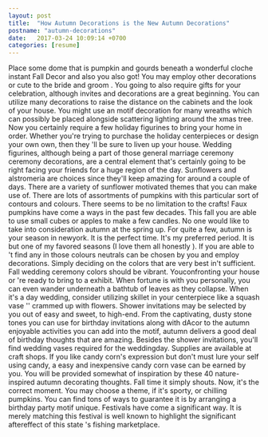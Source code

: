 ```yaml
---
layout: post
title:  "How Autumn Decorations is the New Autumn Decorations"
postname: "autumn-decorations"
date:   2017-03-24 10:09:14 +0700
categories: [resume]
---
```

Place some dome that is pumpkin and gourds beneath a wonderful cloche instant Fall Decor and also you also got! You may employ other decorations or cute to the bride and groom . You going to also require gifts for your celebration, although invites and decorations are a great beginning. You can utilize many decorations to raise the distance on the cabinets and the look of your house. You might use an motif decoration for many wreaths which can possibly be placed alongside scattering lighting around the xmas tree. Now you certainly require a few holiday figurines to bring your home in order. Whether you're trying to purchase the holiday centerpieces or design your own own, then they 'll be sure to liven up your house. Wedding figurines, although being a part of those general marriage ceremony ceremony decorations, are a central element that's certainly going to be right facing your friends for a huge region of the day. Sunflowers and alstromeria are choices since they'll keep amazing for around a couple of days. There are a variety of sunflower motivated themes that you can make use of. There are lots of assortments of pumpkins with this particular sort of contours and colours. There seems to be no limitation to the crafts! Faux pumpkins have come a ways in the past few decades. This fall you are able to use small cubes or apples to make a few candles. No one would like to take into consideration autumn at the spring up. For quite a few, autumn is your season in newyork. It is the perfect time. It's my preferred period. It is but one of my favored seasons (I love them all honestly ). If you are able to 't find any in those colours neutrals can be chosen by you and employ decorations. Simply deciding on the colors that are very best in't sufficient. Fall wedding ceremony colors should be vibrant. Youconfronting your house or 're ready to bring to a exhibit. When fortune is with you personally, you can even wander underneath a bathtub of leaves as they collapse. When it's a day wedding, consider utilizing skillet in your centerpiece like a squash vase '' crammed up with flowers. Shower invitations may be selected by you out of easy and sweet, to high-end. From the captivating, dusty stone tones you can use for birthday invitations along with dAcor to the autumn enjoyable activities you can add into the motif, autumn delivers a good deal of birthday thoughts that are amazing. Besides the shower invitations, you'll find wedding vases required for the weddingday. Supplies are available at craft shops. If you like candy corn's expression but don't must lure your self using candy, a easy and inexpensive candy corn vase can be earned by you. You will be provided somewhat of inspiration by these 40 nature-inspired autumn decorating thoughts. Fall time it simply shouts. Now, it's the correct moment. You may choose a theme, if it's sporty, or chilling pumpkins. You can find tons of ways to guarantee it is by arranging a birthday party motif unique. Festivals have come a significant way. It is merely matching this festival is well known to highlight the significant aftereffect of this state 's fishing marketplace.
